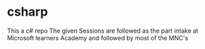 # csharp
This a c# repo
The given Sessions are followed as the part intake at Microsoft learners Academy and followed by most of the MNC's
